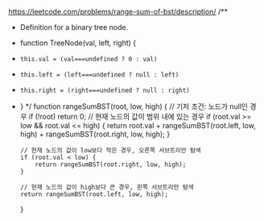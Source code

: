 https://leetcode.com/problems/range-sum-of-bst/description/
/\*\*

- Definition for a binary tree node.
- function TreeNode(val, left, right) {
-     this.val = (val===undefined ? 0 : val)
-     this.left = (left===undefined ? null : left)
-     this.right = (right===undefined ? null : right)
- }
  \*/
  function rangeSumBST(root, low, high) {
  // 기저 조건: 노드가 null인 경우
  if (!root) return 0;
  // 현재 노드의 값이 범위 내에 있는 경우
  if (root.val >= low && root.val <= high) {
  return root.val + rangeSumBST(root.left, low, high) + rangeSumBST(root.right, low, high);
  }

      // 현재 노드의 값이 low보다 작은 경우, 오른쪽 서브트리만 탐색
      if (root.val < low) {
          return rangeSumBST(root.right, low, high);
      }

      // 현재 노드의 값이 high보다 큰 경우, 왼쪽 서브트리만 탐색
      return rangeSumBST(root.left, low, high);

  }
